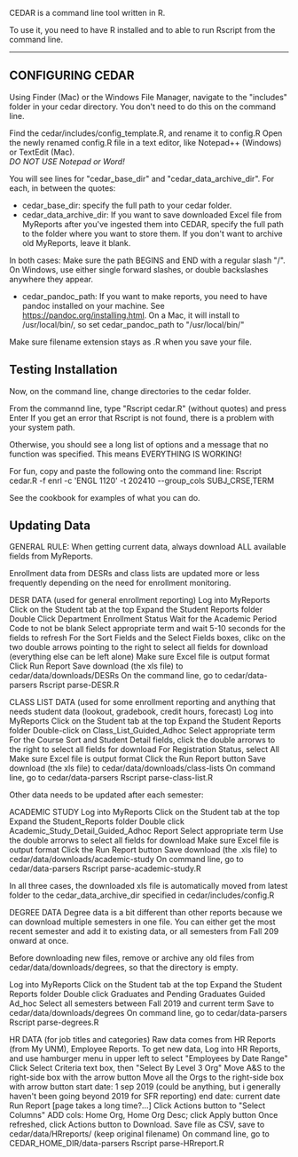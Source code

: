 CEDAR is a command line tool written in R.

To use it, you need to have R installed and to able to run Rscript from the command line.

---

## CONFIGURING CEDAR

Using Finder (Mac) or the Windows File Manager, navigate to the "includes" folder in your cedar directory. You don't need to do this on the command line.

Find the cedar/includes/config_template.R, and rename it to config.R
Open the newly renamed config.R file in a text editor, like Notepad++ (Windows) or TextEdit (Mac).  
*DO NOT USE Notepad or Word!* 

You will see lines for "cedar_base_dir" and "cedar_data_archive_dir". For each, in between the quotes: 
- cedar_base_dir: specify the full path to your cedar folder. 
- cedar_data_archive_dir: If you want to save downloaded Excel file from MyReports after you've ingested them into CEDAR, specify the full path to the folder where you want to store them. If you don't want to archive old MyReports, leave it blank.

In both cases: Make sure the path BEGINS and END with a regular slash "/".
On Windows, use either single forward slashes, or double backslashes anywhere they appear. 

- cedar_pandoc_path:
If you want to make reports, you need to have pandoc installed on your machine. See https://pandoc.org/installing.html. On a Mac, it will install to /usr/local/bin/, so set cedar_pandoc_path to "/usr/local/bin/"

Make sure filename extension stays as .R  when you save your file.



## Testing Installation

Now, on the command line, change directories to the cedar folder.

From the commannd line, type  "Rscript cedar.R" (without quotes) and press Enter
If you get an error that Rscript is not found, there is a problem with your system path.

Otherwise, you should see a long list of options and a message that no function was specified. This means EVERYTHING IS WORKING!

For fun, copy and paste the following onto the command line: 
Rscript cedar.R -f enrl -c 'ENGL 1120' -t 202410 --group_cols SUBJ_CRSE,TERM

See the cookbook for examples of what you can do.



## Updating Data

GENERAL RULE: When getting current data, always download ALL available fields from MyReports.

Enrollment data from DESRs and class lists are updated more or less frequently depending on the need for enrollment monitoring. 

DESR DATA (used for general enrollment reporting)
Log into MyReports
Click on the Student tab at the top
Expand the Student Reports folder
Double Click Department Enrollment Status
Wait for the Academic Period Code to not be blank
Select appropriate term and wait 5-10 seconds for the fields to refresh
For the Sort Fields and the Select Fields boxes, clikc on the two double arrows pointing to the right to select all fields for download (everything else can be left alone)
Make sure Excel file is output format
Click Run Report
Save download (the xls file) to cedar/data/downloads/DESRs
On the command line, go to cedar/data-parsers
Rscript parse-DESR.R


CLASS LIST DATA (used for some enrollment reporting and anything that needs student data (lookout, gradebook, credit hours, forecast)
Log into MyReports
Click on the Student tab at the top
Expand the Student Reports folder
Double-click on Class_List_Guided_Adhoc
Select appropriate term
For the Course Sort and Student Detail fields, click the double arrorws to the right to select all fields for download
For Registration Status, select All
Make sure Excel file is output format
Click the Run Report button
Save download (the xls file) to cedar/data/downloads/class-lists
On command line, go to cedar/data-parsers
Rscript parse-class-list.R



Other data needs to be updated after each semester:

ACADEMIC STUDY
Log into MyReports
Click on the Student tab at the top
Expand the Student_Reports folder
Double click Academic_Study_Detail_Guided_Adhoc Report 
Select appropriate term
Use the double arrorws to select all fields for download
Make sure Excel file is output format
Click the Run Report button
Save download (the .xls file) to cedar/data/downloads/academic-study
On command line, go to cedar/data-parsers
Rscript parse-academic-study.R

In all three cases, the downloaded xls file is automatically moved from latest folder to the cedar_data_archive_dir specified in cedar/includes/config.R



DEGREE DATA
Degree data is a bit different than other reports because we can download multiple semesters in one file. You can either get the most recent semester and add it to existing data, or all semesters from Fall 209 onward at once. 

Before downloading new files, remove or archive any old files from cedar/data/downloads/degrees, so that the directory is empty. 

Log into MyReports
Click on the Student tab at the top
Expand the Student Reports folder
Double click Graduates and Pending Graduates Guided Ad_hoc 
Select all semesters between Fall 2019 and current term
Save to cedar/data/downloads/degrees
On command line, go to cedar/data-parsers
Rscript parse-degrees.R


HR DATA (for job titles and categories)
Raw data comes from HR Reports (from My UNM), Employee Reports.
To get new data, Log into HR Reports, and use hamburger menu in upper left to select "Employees by Date Range"
Click Select Criteria text box, then "Select By Level 3 Org"
Move A&S to the right-side box with the arrow button
Move all the Orgs to the right-side box with arrow button
start date: 1 sep 2019 (could be anything, but i generally haven't been going beyond 2019 for SFR reporting)
end date: current date
Run Report
[page takes a long time?...]
Click Actions button to "Select Columns"
ADD cols: Home Org, Home Org Desc; click Apply button
Once refreshed, click Actions button to Download. 
Save file as CSV, save to cedar/data/HRreports/ 
(keep original filename)
On command line, go to CEDAR_HOME_DIR/data-parsers
Rscript parse-HRreport.R

